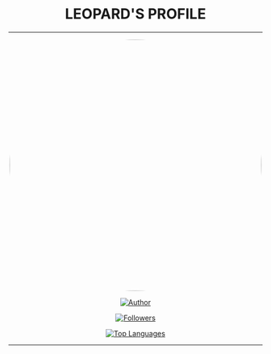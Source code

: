 <div align="center">
  <h1>LEOPARD'S PROFILE</h1>
  
  ---
  
  <img src="https://github.com/leo-72/leo-72/blob/main/media/Nero2.jpg" width=500 height=500 style="border-radius: 50%;"/>
  
  <a href="https://github.com/leo-72"><img title="Author" src="https://img.shields.io/badge/Author-Leopard-red.svg?style=for-the-badge&logo=github"></a>
  
  <a href="https://github.com/leo-72/Followers"><img title="Followers" src="https://img.shields.io/github/followers/leo-72?color=blue&style=flat-square"></a>
  
  [![Top Languages](https://github-readme-stats.vercel.app/api/top-langs/?username=leo-72&layout=compact)](https://github.com/anuraghazra/github-readme-stats)
  
  ---
  
</div>
